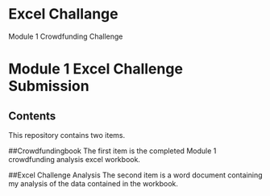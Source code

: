 # Excel Challange
Module 1 Crowdfunding Challenge
# Module 1 Excel Challenge Submission

## Contents

This repository contains two items. 

##Crowdfundingbook
The first item is the completed Module 1 crowdfunding analysis excel workbook.

##Excel Challenge Analysis
The second item is a word document containing my analysis of the data contained in the workbook.
